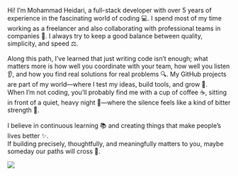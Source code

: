 <div>
    <p class="text-slate-200">
        Hi! I’m Mohammad Heidari, a full-stack developer with over 5 years of experience in the fascinating world of coding 💻. I spend most of my time working as a freelancer and also collaborating with professional teams in companies 🤝. I always try to keep a good balance between quality, simplicity, and speed ⚖️.
        <br><br>
        Along this path, I’ve learned that just writing code isn’t enough; what matters more is how well you coordinate with your team, how well you listen 👂, and how you find real solutions for real problems 🔍. My GitHub projects are part of my world—where I test my ideas, build tools, and grow 🌱.
        <br>
        When I’m not coding, you’ll probably find me with a cup of coffee ☕, sitting in front of a quiet, heavy night 🌙—where the silence feels like a kind of bitter strength 💪.
        <br><br>
        I believe in continuous learning 📚 and creating things that make people’s lives better ✨.
        <br>
        If building precisely, thoughtfully, and meaningfully matters to you, maybe someday our paths will cross 🔗.
    </p>
    <img  src="https://skillicons.dev/icons?i=html,css,js,ts,react,tailwind,nextjs,scss,redux,npm,git,github,figma,mysql,mongodb,nestjs,postgresql,docker" />
</div>